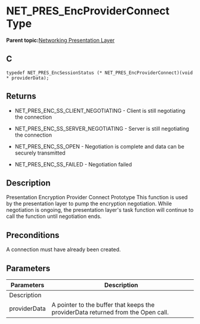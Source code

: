 # NET\_PRES\_EncProviderConnect Type

**Parent topic:**[Networking Presentation Layer](GUID-75470E5B-2289-4F94-AE85-2BB7DF4C4F07.md)

## C

```
typedef NET_PRES_EncSessionStatus (* NET_PRES_EncProviderConnect)(void * providerData); 
```

## Returns

-   NET\_PRES\_ENC\_SS\_CLIENT\_NEGOTIATING - Client is still negotiating the connection

-   NET\_PRES\_ENC\_SS\_SERVER\_NEGOTIATING - Server is still negotiating the connection

-   NET\_PRES\_ENC\_SS\_OPEN - Negotiation is complete and data can be securely transmitted

-   NET\_PRES\_ENC\_SS\_FAILED - Negotiation failed


## Description

Presentation Encryption Provider Connect Prototype This function is used by the presentation layer to pump the encryption negotiation. While negotiation is ongoing, the presentation layer's task function will continue to call the function until negotiation ends.

## Preconditions

A connection must have already been created.

## Parameters

|Parameters|Description|
|----------|-----------|
|Description||
|providerData|A pointer to the buffer that keeps the providerData returned from the Open call.|

